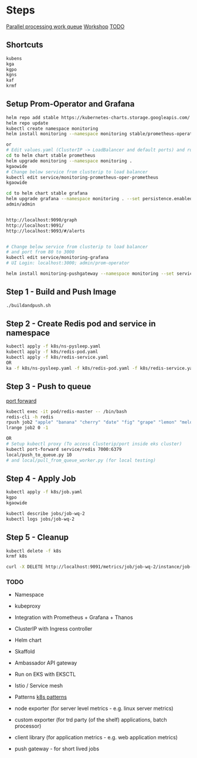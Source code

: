 # Steps

[Parallel processing work queue](https://kubernetes.io/docs/tasks/job/fine-parallel-processing-work-queue/)
[Workshop](https://github.com/juliusv/prometheus_workshop/blob/master/workshop.md)
[TODO](https://medium.com/faun/35-advanced-tutorials-to-learn-kubernetes-dae5695b1f18)

## Shortcuts

``` bash
kubens
kga
kgpo
kgns
kaf
krmf
```

## Setup Prom-Operator and Grafana

``` bash
helm repo add stable https://kubernetes-charts.storage.googleapis.com/
helm repo update
kubectl create namespace monitoring
helm install monitoring --namespace monitoring stable/prometheus-operator

or 
# Edit values.yaml (ClusterIP -> LoadBalancer and default ports) and run
cd to helm chart stable prometheus
helm upgrade monitoring --namespace monitoring .
kgaowide
# Change below service from clusterip to load balancer
kubectl edit service/monitoring-prometheus-oper-prometheus
kgaowide

cd to helm chart stable grafana
helm upgrade grafana --namespace monitoring . --set persistence.enabled=false
admin/admin


http://localhost:9090/graph
http://localhost:9091/
http://localhost:9093/#/alerts


# Change below service from clusterip to load balancer
# and port from 80 to 3000
kubectl edit service/monitoring-grafana
# UI Login: localhost:3000; admin/prom-operator

helm install monitoring-pushgateway --namespace monitoring --set service.type=LoadBalancer stable/prometheus-pushgateway
```

## Step 1 - Build and Push Image

``` bash
./buildandpush.sh
```

## Step 2 - Create Redis pod and service in namespace

``` bash
kubectl apply -f k8s/ns-pysleep.yaml
kubectl apply -f k8s/redis-pod.yaml
kubectl apply -f k8s/redis-service.yaml
OR
ka -f k8s/ns-pysleep.yaml -f k8s/redis-pod.yaml -f k8s/redis-service.yaml
```

## Step 3 - Push to queue

[port forward](https://kubernetes.io/docs/tasks/access-application-cluster/port-forward-access-application-cluster/)

``` bash
kubectl exec -it pod/redis-master -- /bin/bash
redis-cli -h redis
rpush job2 "apple" "banana" "cherry" "date" "fig" "grape" "lemon" "melon" "orange"
lrange job2 0 -1

OR
# Setup kubectl proxy (To access Clusterip/port inside eks cluster)
kubectl port-forward service/redis 7000:6379
local/push_to_queue.py 10
# and local/pull_from_queue_worker.py (for local testing)
```

## Step 4 - Apply Job

``` bash
kubectl apply -f k8s/job.yaml
kgpo
kgaowide

kubectl describe jobs/job-wq-2
kubectl logs jobs/job-wq-2
```

## Step 5 - Cleanup

``` bash
kubectl delete -f k8s
krmf k8s

curl -X DELETE http://localhost:9091/metrics/job/job-wq-2/instance/job-wq-2-42jc8
```

### TODO

* Namespace
* kubeproxy
* Integration with Prometheus + Grafana + Thanos
* ClusterIP with Ingress controller
* Helm chart
* Skaffold
* Ambassador API gateway
* Run on EKS with EKSCTL
* Istio / Service mesh
* Patterns [k8s patterns](https://github.com/k8spatterns/examples)


* node exporter (for server level metrics - e.g. linux server metrics)
* custom exporter (for trd party (of the shelf) applications, batch processor)
* client library (for application metrics - e.g. web application metrics)
* push gateway - for short lived jobs